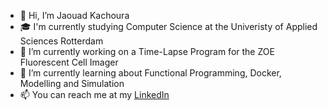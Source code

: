 - 👋 Hi, I’m Jaouad Kachoura
- 🎓 I'm currently studying Computer Science at the Univeristy of Applied Sciences Rotterdam
- 🔭 I’m currently working on a Time-Lapse Program for the ZOE Fluorescent Cell Imager
- 🌱 I’m currently learning about Functional Programming, Docker, Modelling and Simulation
- 📫 You can reach me at my [LinkedIn](https://www.linkedin.com/in/jaouad-k-242726251/)
